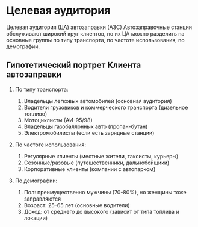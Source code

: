 # Целевая аудитория

Целевая аудитория (ЦА) автозаправки (АЗС)
Автозаправочные станции обслуживают широкий круг клиентов, но их ЦА можно разделить на основные
группы по типу транспорта, по частоте использования, по демографии.

## Гипотетический портрет Клиента автозаправки

1. По типу транспорта:
   1. Владельцы легковых автомобилей (основная аудитория)
   2. Водители грузовиков и коммерческого транспорта (дизельное топливо)
   3. Мотоциклисты (АИ-95/98)
   4. Владельцы газобаллонных авто (пропан-бутан)
   5. Электромобилисты (если есть зарядные станции)

2. По частоте использования:
   1. Регулярные клиенты (местные жители, таксисты, курьеры)
   2. Сезонные/разовые (путешественники, дальнобойщики)
   3. Корпоративные клиенты (компании с автопарком)

3. По демографии:
   1. Пол: преимущественно мужчины (70-80%), но женщины тоже заправляются 
   2. Возраст: 25–65 лет (основные водители)
   3. Доход: от среднего до высокого (зависит от типа топлива и локации)
